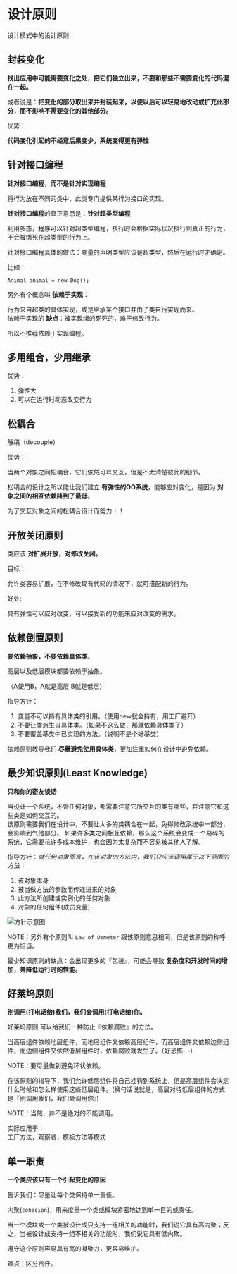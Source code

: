 # 设计原则

设计模式中的设计原则

## 封装变化

**找出应用中可能需要变化之处，把它们独立出来，不要和那些不需要变化的代码混在一起。**  

或者说是：**把变化的部分取出来并封装起来，以便以后可以轻易地改动或扩充此部分，而不影响不需要变化的其他部分。**    

优势：  

**代码变化引起的不经意后果变少，系统变得更有弹性**  

## 针对接口编程

**针对接口编程，而不是针对实现编程**    

将行为放在不同的类中，此类专门提供某行为接口的实现。  

**针对接口编程**的真正意思是：**针对超类型编程**  

利用多态，程序可以针对超类型编程，执行时会根据实际状况执行到真正的行为，不会被绑死在超类型的行为上。  

针对接口编程具体的做法：变量的声明类型应该是超类型，然后在运行时才确定。

比如：  

```
Animal animal = new Dog();
```

另外有个概念叫 **依赖于实现**：  

行为来自超类的具体实现，或是继承某个接口并由子类自行实现而来。  
依赖于实现的 **缺点**：被实现绑的死死的，难于修改行为。  

所以不推荐依赖于实现编程。  

## 多用组合，少用继承

优势：  

1. 弹性大
2. 可以在运行时动态改变行为  


## 松耦合

解耦（decouple）

优势：  

当两个对象之间松耦合，它们依然可以交互，但是不太清楚彼此的细节。  

松耦合的设计之所以能让我们建立 **有弹性的OO系统**，能够应对变化，是因为 **对象之间的相互依赖降到了最低**。  

为了交互对象之间的松耦合设计而努力！！

## 开放关闭原则

类应该 **对扩展开放，对修改关闭。**  

目标：  

允许类容易扩展，在不修改现有代码的情况下，就可搭配新的行为。

好处:  

具有弹性可以应对改变，可以接受新的功能来应对改变的需求。  


## 依赖倒置原则

**要依赖抽象，不要依赖具体类**。  

高层以及低层模块都要依赖于抽象。

（A使用B，A就是高层 B就是低层）  

指导方针：  
1. 变量不可以持有具体类的引用。（使用new就会持有，用工厂避开）
2. 不要让类派生自具体类。（如果不这么做，那就依赖具体类了）
3. 不要覆盖基类中已实现的方法。（说明不是个好基类）


依赖原则教导我们 **尽量避免使用具体类**，更加注重如何在设计中避免依赖。    

## 最少知识原则(Least Knowledge)

**只和你的密友谈话**

当设计一个系统，不管任何对象，都需要注意它所交互的类有哪些，并注意它和这些类是如何交互的。  
该原则需要我们在设计中，不要让太多的类耦合在一起，免得修改系统中一部分，会影响到气他部分。  如果许多类之间相互依赖，那么这个系统会变成一个易碎的系统，它需要花许多成本维护，也会因为太复杂而不容易被其他人了解。  

指导方针：*就任何对象而言，在该对象的方法内，我们只应该调用属于以下范围的方法：*   

1. 该对象本身
2. 被当做方法的参数而传递进来的对象
3. 此方法所创建或实例化的任何对象
4. 对象的任何组件(成员变量)

![方针示意图](http://ww4.sinaimg.cn/large/98900c07jw1f61d5rsy1kj20ht0dmjsu.jpg)


NOTE：另外有个原则叫 `Law of Demeter` 跟该原则意思相同，但是该原则的称呼更为恰当。  


最少知识原则的缺点：会出现更多的『包装』，可能会导致 **复杂度和开发时间的增加，并降低运行时的性能。**  

## 好莱坞原则

**别调用(打电话给)我们，我们会调用(打电话给)你。**  

好莱坞原则 可以给我们一种防止『依赖腐败』的方法。

当高层组件依赖地层组件，而地层组件又依赖高层组件，而高层组件又依赖边侧组件，而边侧组件又依然低层组件时，依赖腐败就发生了。（好恐怖- -）  

NOTE：要尽量做到避免环状依赖。  

在该原则的指导下，我们允许低层组件将自己挂钩到系统上，但是高层组件会决定什么时候和怎么样使用这些低层组件。(换句话说就是，高层对待低层组件的方式是『别调用我们，我们会调用你』)  

NOTE：当然，并不是绝对的不能调用。  

实际应用于：   
工厂方法，观察者，模板方法等模式  


## 单一职责

**一个类应该只有一个引起变化的原因**  

告诉我们：尽量让每个类保持单一责任。  

内聚(`cohesion`)，用来度量一个类或模块紧密地达到单一目的或责任。  

当一个模块或一个类被设计成只支持一组相关的功能时，我们说它具有高内聚；反之，当被设计成支持一组不相关的功能时，我们说它具有低内聚。  

遵守这个原则容易具有高的凝聚力，更容易维护。  


难点：区分责任。  
